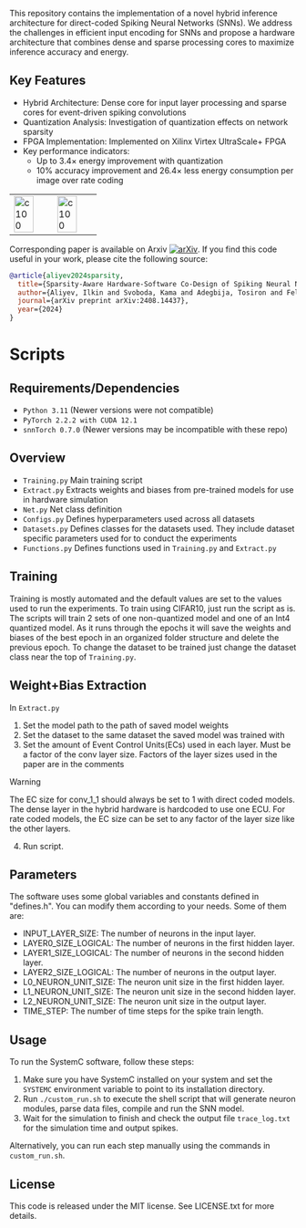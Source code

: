 This repository contains the implementation of a novel hybrid inference architecture for direct-coded Spiking Neural Networks (SNNs). We address the challenges in efficient input encoding for SNNs and propose a hardware architecture that combines dense and sparse processing cores to maximize inference accuracy and energy.
## Key Features
- Hybrid Architecture: Dense core for input layer processing and sparse cores for event-driven spiking convolutions
- Quantization Analysis: Investigation of quantization effects on network sparsity
- FPGA Implementation: Implemented on Xilinx Virtex UltraScale+ FPGA
- Key performance indicators:
  - Up to 3.4× energy improvement with quantization
  - 10% accuracy improvement and 26.4× less energy consumption per image over rate coding

<table style="width: 75%;">
  <tr>
    <td style="width: 50%;"><img src="https://github.com/user-attachments/assets/c742bb29-5308-46f4-926c-755744689190" alt="c100" style="width: 75%;"/></td>
    <td style="width: 50%;"><img src="https://github.com/user-attachments/assets/eba5b992-1937-4a19-b70a-177ca4dd3b10" alt="c100" style="width: 75%;"/></td>
  </tr>
</table>

Corresponding paper is available on Arxiv [![arXiv](https://img.shields.io/badge/arXiv-2310.16745-b31b1b.svg)](https://arxiv.org/pdf/2411.15409). 
If you find this code useful in your work, please cite the following source:


```bibtex
@article{aliyev2024sparsity,
  title={Sparsity-Aware Hardware-Software Co-Design of Spiking Neural Networks: An Overview},
  author={Aliyev, Ilkin and Svoboda, Kama and Adegbija, Tosiron and Fellous, Jean-Marc},
  journal={arXiv preprint arXiv:2408.14437},
  year={2024}
}
```
# Scripts
## Requirements/Dependencies
- `Python 3.11` (Newer versions were not compatible)
- `PyTorch 2.2.2 with CUDA 12.1`
- `snnTorch 0.7.0` (Newer versions may be incompatible with these repo)

## Overview
- `Training.py` Main training script
- `Extract.py` Extracts weights and biases from pre-trained models for use in hardware simulation
- `Net.py` Net class definition
- `Configs.py` Defines hyperparameters used across all datasets
- `Datasets.py` Defines classes for the datasets used. They include dataset specific parameters used for to conduct the experiments
- `Functions.py` Defines functions used in `Training.py` and `Extract.py`

## Training
Training is mostly automated and the default values are set to the values used to run the experiments. To train using CIFAR10, just run the script as is. The scripts will train 2 sets of one non-quantized model and one of an Int4 quantized model. As it runs through the epochs it will save the weights and biases of the best epoch in an organized folder structure and delete the previous epoch. To change the dataset to be trained just change the dataset class near the top of `Training.py`.

## Weight+Bias Extraction
In `Extract.py`
1. Set the model path to the path of saved model weights
2. Set the dataset to the same dataset the saved model was trained with
3. Set the amount of Event Control Units(ECs) used in each layer. Must be a factor of the conv layer size. Factors of the layer sizes used in the paper are in the comments

> [!WARNING]
> The EC size for conv_1_1 should always be set to 1 with direct coded models. The dense layer in the hybrid hardware is hardcoded to use one ECU.
> For rate coded models, the EC size can be set to any factor of the layer size like the other layers.
   
   
4. Run script.


## Parameters

The software uses some global variables and constants defined in "defines.h". You can modify them according to your needs. Some of them are:

- INPUT_LAYER_SIZE: The number of neurons in the input layer.
- LAYER0_SIZE_LOGICAL: The number of neurons in the first hidden layer.
- LAYER1_SIZE_LOGICAL: The number of neurons in the second hidden layer.
- LAYER2_SIZE_LOGICAL: The number of neurons in the output layer.
- L0_NEURON_UNIT_SIZE: The neuron unit size in the first hidden layer.
- L1_NEURON_UNIT_SIZE: The neuron unit size in the second hidden layer.
- L2_NEURON_UNIT_SIZE: The neuron unit size in the output layer.
- TIME_STEP: The number of time steps for the spike train length.

## Usage
To run the SystemC software, follow these steps:

1. Make sure you have SystemC installed on your system and set the `SYSTEMC` environment variable to point to its installation directory.
2. Run `./custom_run.sh` to execute the shell script that will generate neuron modules, parse data files, compile and run the SNN model.
3. Wait for the simulation to finish and check the output file `trace_log.txt` for the simulation time and output spikes.

Alternatively, you can run each step manually using the commands in `custom_run.sh`.

## License
This code is released under the MIT license. See LICENSE.txt for more details.
